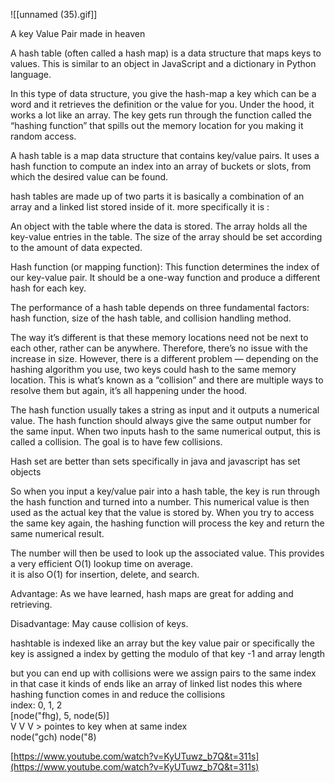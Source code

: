 ![[unnamed (35).gif]]

A key Value Pair made in heaven

A hash table (often called a hash map) is a data structure that maps keys to values. This is similar to an object in JavaScript and a dictionary in Python language.  
  
In this type of data structure, you give the hash-map a key which can be a word and it retrieves the definition or the value for you. Under the hood, it works a lot like an array. The key gets run through the function called the “hashing function” that spills out the memory location for you making it random access.  
  
A hash table is a map data structure that contains key/value pairs. It uses a hash function to compute an index into an array of buckets or slots, from which the desired value can be found.  
  
hash tables are made up of two parts it is basically a combination of an array and a linked list stored inside of it. more specifically it is :  
  
An object with the table where the data is stored. The array holds all the key-value entries in the table. The size of the array should be set according to the amount of data expected.  
  
Hash function (or mapping function): This function determines the index of our key-value pair. It should be a one-way function and produce a different hash for each key.  
  
  
The performance of a hash table depends on three fundamental factors: hash function, size of the hash table, and collision handling method.  
  
The way it’s different is that these memory locations need not be next to each other, rather can be anywhere. Therefore, there’s no issue with the increase in size. However, there is a different problem — depending on the hashing algorithm you use, two keys could hash to the same memory location. This is what’s known as a “collision” and there are multiple ways to resolve them but again, it’s all happening under the hood.  
  
  
  
The hash function usually takes a string as input and it outputs a numerical value. The hash function should always give the same output number for the same input. When two inputs hash to the same numerical output, this is called a collision. The goal is to have few collisions.  
  
Hash set are better than sets specifically in java and javascript has set objects  
  
So when you input a key/value pair into a hash table, the key is run through the hash function and turned into a number. This numerical value is then used as the actual key that the value is stored by. When you try to access the same key again, the hashing function will process the key and return the same numerical result.  
  
The number will then be used to look up the associated value. This provides a very efficient O(1) lookup time on average.  
it is also O(1) for insertion, delete, and search.  
  
Advantage: As we have learned, hash maps are great for adding and retrieving.  
  
Disadvantage: May cause collision of keys.  
  
  
hashtable is indexed like an array but the key value pair or specifically the key is assigned a index by getting the modulo of that key -1 and array length  
  
but you can end up with collisions were we assign pairs to the same index in that case it kinds of ends like an array of linked list nodes this where hashing function comes in and reduce the collisions  
index: 0, 1, 2  
[node("fhg), 5, node(5)]  
V V V > pointes to key when at same index  
node("gch) node("8)  
  
  
  
  
[https://www.youtube.com/watch?v=KyUTuwz_b7Q&t=311s](https://www.youtube.com/watch?v=KyUTuwz_b7Q&t=311s)